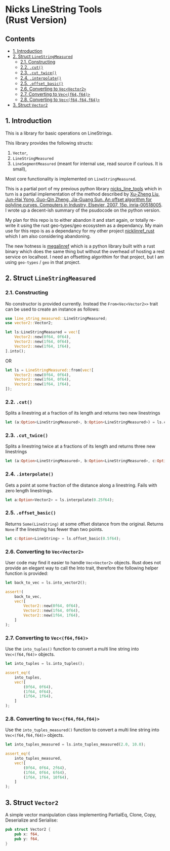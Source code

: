 # Nicks LineString Tools<br>(Rust Version) <!-- omit in toc -->

## Contents <!-- omit in toc -->

- [1. Introduction](#1-introduction)
- [2. Struct `LineStringMeasured`](#2-struct-linestringmeasured)
	- [2.1. Constructing](#21-constructing)
	- [2.2. `.cut()`](#22-cut)
	- [2.3. `.cut_twice()`](#23-cut_twice)
	- [2.4. `.interpolate()`](#24-interpolate)
	- [2.5. `.offset_basic()`](#25-offset_basic)
	- [2.6. Converting to `Vec<Vector2>`](#26-converting-to-vecvector2)
	- [2.7. Converting to `Vec<(f64,f64)>`](#27-converting-to-vecf64f64)
	- [2.8. Converting to `Vec<(f64,f64,f64)>`](#28-converting-to-vecf64f64f64)
- [3. Struct `Vector2`](#3-struct-vector2)

## 1. Introduction

This is a library for basic operations on LineStrings.

This library provides the following structs:

1. `Vector`,
1. `LineStringMeasured`
1. `LineSegmentMeasured` (meant for internal use, read source if curious. It is small),

Most core functionality is implemented on `LineStringMeasured`.

This is a partial port of my previous python library
[nicks_line_tools](https://github.com/thehappycheese/nicks_line_tools) 
which in turn is a partial implementation of the method described by [Xu-Zheng Liu, Jun-Hai Yong, Guo-Qin Zheng, Jia-Guang Sun. An offset algorithm for polyline curves. Computers in Industry, Elsevier, 2007, 15p. inria-00518005](https://hal.inria.fr/inria-00518005/document). I wrote up a decent-ish summary of the psudocode on the python version.

My plan for this repo is to either abandon it and start again, or totally re-write it using the rust geo-types/geo ecosystem as a dependancy.
My main use for this repo is as a dependancy for my other project [nicklinref_rust](https://github.com/thehappycheese/nicklinref_rust)
which I am also considering abandoning.

The new hotness is [megalinref](https://github.com/thehappycheese/megalinref) which is a python library built with a rust binary which does the same thing but without the overhead of hosting a rest service on localhost. I need an offsetting algorithim for that project, but I am using `geo-types` / `geo` in that project.

## 2. Struct `LineStringMeasured`

### 2.1. Constructing

No constructor is provided currently. Instead the `From<Vec<Vector2>>` trait can be used to create an instance as follows:

```rust
use line_string_measured::LineStringMeasured;
use vector2::Vector2;

let ls:LineStringMeasured = vec![
	Vector2::new(0f64, 0f64),
	Vector2::new(1f64, 0f64),
	Vector2::new(1f64, 1f64),
].into();
```

OR

```rust
let ls = LineStringMeasured::from(vec![
	Vector2::new(0f64, 0f64),
	Vector2::new(1f64, 0f64),
	Vector2::new(1f64, 1f64),
]);
```

### 2.2. `.cut()`

Splits a linestring at a fraction of its length and returns two new linestrings

```rust
let (a:Option<LineStringMeasured>, b:Option<LineStringMeasured>) = ls.cut(0.25f64);
```

### 2.3. `.cut_twice()`

Splits a linestring twice at a fractions of its length and returns three new linestrings

```rust
let (a:Option<LineStringMeasured>, b:Option<LineStringMeasured>, c:Option<LineStringMeasured>) = ls.cut(0.25f64, 0.66f64);
```

### 2.4. `.interpolate()`

Gets a point at some fraction of the distance along a linestring. Fails with zero length linestrings.

```rust
let a:Option<Vector2> = ls.interpolate(0.25f64);
```

### 2.5. `.offset_basic()`

Returns `Some(LineString)` at some offset distance from the original. Returns `None` if the linestring has fewer than two points.

```rust
let c:Option<LineString> = ls.offset_basic(0.5f64);
```

### 2.6. Converting to `Vec<Vector2>`

User code may find it easier to handle `Vec<Vector2>` objects.
Rust does not provide an elegant way to call the Into trait, therefore the following helper function is provided:

```rust
let back_to_vec = ls.into_vector2();

assert!(
	back_to_vec,
	vec![
		Vector2::new(0f64, 0f64),
		Vector2::new(1f64, 0f64),
		Vector2::new(1f64, 1f64),
	]
);
```

### 2.7. Converting to `Vec<(f64,f64)>`

Use the `into_tuples()` function to convert a multi line string into `Vec<(f64,f64)>` objects.

```rust
let into_tuples = ls.into_tuples();

assert_eq!(
	into_tuples,
	vec![
		(0f64, 0f64),
		(1f64, 0f64),
		(1f64, 1f64),
	]
);
```

### 2.8. Converting to `Vec<(f64,f64,f64)>`

Use the `into_tuples_measured()` function to convert a multi line string into `Vec<(f64,f64,f64)>` objects.

```rust
let into_tuples_measured = ls.into_tuples_measured(2.0, 10.0);

assert_eq!(
	into_tuples_measured,
	vec![
		(0f64, 0f64, 2f64),
		(1f64, 0f64, 6f64),
		(1f64, 1f64, 10f64),
	]
);
```

## 3. Struct `Vector2`

A simple vector manipulation class implementing PartialEq, Clone, Copy, Deserialize and Serialise:

```rust
pub struct Vector2 {
	pub x: f64,
	pub y: f64,
}
```
